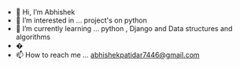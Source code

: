 - 👋 Hi, I’m Abhishek
- 👀 I’m interested in ... project's on python 
- 🌱 I’m currently learning ... python , Django and Data structures and algorithms
- �
- 📫 How to reach me ... abhishekpatidar7446@gmail.com

<!---
Abhi8358/Abhi8358 is a ✨ special ✨ repository because its `README.md` (this file) appears on your GitHub profile.
You can click the Preview link to take a look at your changes.
--->
